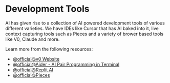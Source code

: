 # Development Tools

AI has given rise to a collection of AI powered development tools of various different varieties. We have IDEs like Cursor that has AI baked into it, live context capturing tools such as Pieces and a variety of brower based tools like V0, Claude and more.

Learn more from the following resources:

- [@official@v0 Website](https://v0.dev)
- [@official@Aider - AI Pair Programming in Terminal](https://github.com/Aider-AI/aider)
- [@official@Replit AI](https://replit.com/ai)
- [@official@Pieces](https://pieces.app)
